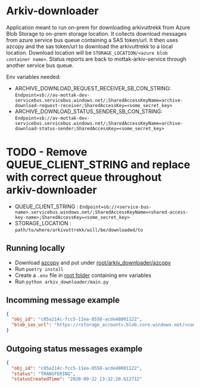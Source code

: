 # Arkiv-downloader
Application meant to run on-prem for downloading arkivuttrekk from Azure Blob Storage to
on-prem storage location. It collects download messages from azure service bus queue containing a SAS token/url.
It then uses azcopy and the sas token/url to download the arkivuttrekk to a local location.
Download location will be `STORAGE_LOCATION/<azure blob container name>`.
Status reports are back to mottak-arkiv-service through another service bus queue.

Env variables needed:
- ARCHIVE_DOWNLOAD_REQUEST_RECEIVER_SB_CON_STRING: `Endpoint=sb://av-mottak-dev-servicebus.servicebus.windows.net/;SharedAccessKeyName=archive-download-request-receiver;SharedAccessKey=<some_secret_key>`
- ARCHIVE_DOWNLOAD_STATUS_SENDER_SB_CON_STRING: `Endpoint=sb://av-mottak-dev-servicebus.servicebus.windows.net/;SharedAccessKeyName=archive-download-status-sender;SharedAccessKey=<some_secret_key>`
# TODO - Remove QUEUE_CLIENT_STRING and replace with correct queue throughout arkiv-downloader
- QUEUE_CLIENT_STRING : `Endpoint=sb://<service-bus-name>.servicebus.windows.net/;SharedAccessKeyName=<shared-access-key-name>;SharedAccessKey=<some_secret_key>`
- STORAGE_LOCATION : `path/to/where/arkivuttrekk/will/be/downloaded/to`


## Running locally
- Download [azcopy](https://docs.microsoft.com/en-us/azure/storage/common/storage-use-azcopy-v10) and put under [root/arkiv_downloader/azcopy](arkiv_downloader/azcopy)
- Run `poetry install`
- Create a `.env` file in [root folder](.) containing env variables
- Run `python arkiv_downloader/main.py`

## Incomming message example
````json
{
  "obj_id": "c05a214c-fcc5-11ea-8558-acde48001122",
  "blob_sas_url": "https://<storage_account>.blob.core.windows.net/<container>?<sas_token>"
}
````

## Outgoing status messages example
````json
{
  "obj_id": "c05a214c-fcc5-11ea-8558-acde48001122",
  "status": "TRANSFERING",
  "statusCreatedTime": "2020-09-22 13:32:20.612712"
````
